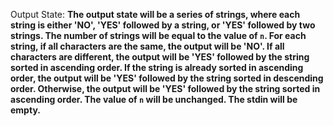 Output State: **The output state will be a series of strings, where each string is either 'NO', 'YES' followed by a string, or 'YES' followed by two strings. The number of strings will be equal to the value of `n`. For each string, if all characters are the same, the output will be 'NO'. If all characters are different, the output will be 'YES' followed by the string sorted in ascending order. If the string is already sorted in ascending order, the output will be 'YES' followed by the string sorted in descending order. Otherwise, the output will be 'YES' followed by the string sorted in ascending order. The value of `n` will be unchanged. The stdin will be empty.**